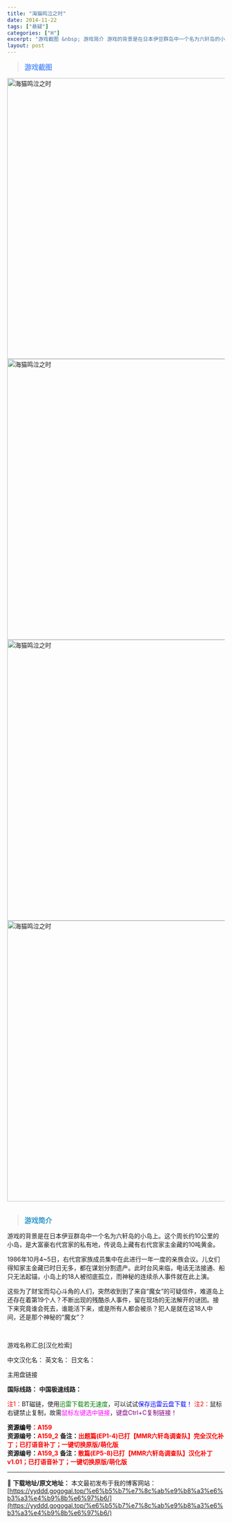 ```yaml
---
title: "海猫鸣泣之时"
date: 2014-11-22
tags: ["悬疑"]
categories: ["H"]
excerpt: "游戏截图 &nbsp; 游戏简介 游戏的背景是在日本伊豆群岛中一个名为六轩岛的小岛上。这个周长约10公里的小岛，是大富豪右代宫家的私有地，传说岛上藏有右代宫家主金藏的10吨黄金。 1986年10月4~5日，右代宫家族成员集中在此进行一年一度的亲族会议。儿女们得知家主金藏已时日无多，都在谋划分割遗产。&hellip;"
layout: post
---
```


<div>
<blockquote><b><span style="font-size: 12pt; color: #6699ff;">游戏截图</span></b></blockquote>
<div><img title="点击放大" src="https://yyddd.gogogal.top/wp-content/uploads/2025/04/20250429_681100967c359.webp" alt="海猫鸣泣之时" width="650" /></div>
<div><img title="点击放大" src="https://yyddd.gogogal.top/wp-content/uploads/2025/04/20250429_681100982790e.webp" alt="海猫鸣泣之时" width="650" /></div>
<div><img title="点击放大" src="https://yyddd.gogogal.top/wp-content/uploads/2025/04/20250429_681100995f84b.webp" alt="海猫鸣泣之时" width="650" /></div>
<div><img title="点击放大" src="https://yyddd.gogogal.top/wp-content/uploads/2025/04/20250429_6811009aa94e2.webp" alt="海猫鸣泣之时" width="650" /></div>
&nbsp;
<blockquote><b><span style="font-size: 12pt; color: #3399cc;">游戏简介</span></b></blockquote>
<div>游戏的背景是在日本伊豆群岛中一个名为六轩岛的小岛上。这个周长约10公里的小岛，是大富豪右代宫家的私有地，传说岛上藏有右代宫家主金藏的10吨黄金。

1986年10月4~5日，右代宫家族成员集中在此进行一年一度的亲族会议。儿女们得知家主金藏已时日无多，都在谋划分割遗产。此时台风来临，电话无法接通、船只无法起锚，小岛上的18人被彻底孤立，而神秘的连续杀人事件就在此上演。

这些为了财宝而勾心斗角的人们，突然收到到了来自“魔女”的可疑信件，难道岛上还存在着第19个人？不断出现的残酷杀人事件，留在现场的无法解开的谜团。接下来究竟谁会死去，谁能活下来，或是所有人都会被杀？犯人是就在这18人中间，还是那个神秘的“魔女”？</div>
&nbsp;

游戏名称汇总[汉化检索]

中文汉化名：
英文名：
日文名：
</div>
<div class="panel panel-primary">
<div class="panel-heading">主用盘链接</div>
<div class="panel-body">

<b>国际线路：</b>
<b>中国极速线路：</b>


<span style="color: #ff0000;">注1：</span>BT磁链，使用<span style="color: #008000;">迅雷下载若无速度</span>，可以试试<span style="color: #0000ff;">保存迅雷云盘下载！</span>
<span style="color: #ff0000;">注2：</span>鼠标右键禁止复制，故需<span style="color: #ff00ff;">鼠标左键选中链接</span>，<span style="color: #800080;">键盘Ctrl+C复制链接！</span>

</div>
<div class="panel-footer"><span style="color: #ff0000;"><b><span style="color: #000000;">资源编号</span>：A159</b></span></div>
<div><b>资源编号：<span style="color: #ff0000;">A159_2</span></b>
<b>备注：<span style="color: #ff0000;">出题篇(EP1-4)已打【MMR六轩岛调查队】完全汉化补丁；已打语音补丁；一键切换原版/萌化版</span></b></div>
<div><b>资源编号：<span style="color: #ff0000;">A159_3</span></b>
<b>备注：<span style="color: #ff0000;">散篇(EP5-8)已打【MMR六轩岛调查队】汉化补丁v1.01；已打语音补丁；一键切换原版/萌化版</span></b></div>
</div>

---
📖 **下载地址/原文地址：** 本文最初发布于我的博客网站：[https://yyddd.gogogal.top/%e6%b5%b7%e7%8c%ab%e9%b8%a3%e6%b3%a3%e4%b9%8b%e6%97%b6/](https://yyddd.gogogal.top/%e6%b5%b7%e7%8c%ab%e9%b8%a3%e6%b3%a3%e4%b9%8b%e6%97%b6/)
